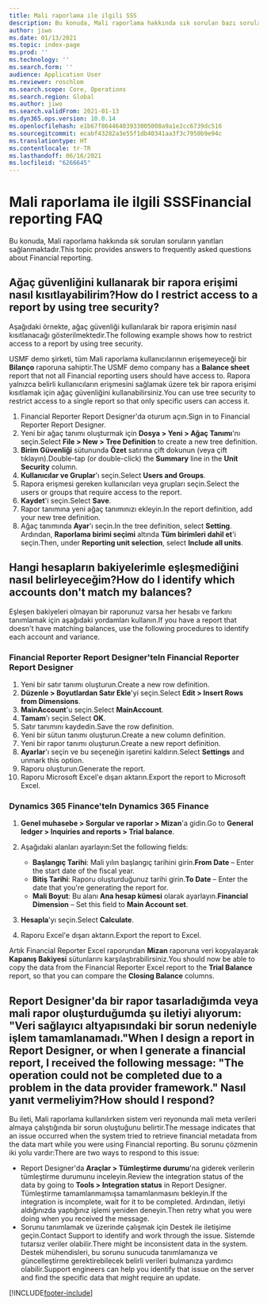 ```yaml
---
title: Mali raporlama ile ilgili SSS
description: Bu konuda, Mali raporlama hakkında sık sorulan bazı soruların yanıtları sağlanmaktadır.
author: jiwo
ms.date: 01/13/2021
ms.topic: index-page
ms.prod: ''
ms.technology: ''
ms.search.form: ''
audience: Application User
ms.reviewer: roschlom
ms.search.scope: Core, Operations
ms.search.region: Global
ms.author: jiwo
ms.search.validFrom: 2021-01-13
ms.dyn365.ops.version: 10.0.14
ms.openlocfilehash: e1b67f86446403933005008a9a1e2cc6739dc516
ms.sourcegitcommit: ecabf43282a3e55f1db40341aa3f3c7950b9e94c
ms.translationtype: HT
ms.contentlocale: tr-TR
ms.lasthandoff: 06/16/2021
ms.locfileid: "6266645"
---
```

# <a name="financial-reporting-faq"></a><span data-ttu-id="1fa76-103">Mali raporlama ile ilgili SSS</span><span class="sxs-lookup"><span data-stu-id="1fa76-103">Financial reporting FAQ</span></span>

<span data-ttu-id="1fa76-104">Bu konuda, Mali raporlama hakkında sık sorulan soruların yanıtları sağlanmaktadır.</span><span class="sxs-lookup"><span data-stu-id="1fa76-104">This topic provides answers to frequently asked questions about Financial reporting.</span></span>

## <a name="how-do-i-restrict-access-to-a-report-by-using-tree-security"></a><span data-ttu-id="1fa76-105">Ağaç güvenliğini kullanarak bir rapora erişimi nasıl kısıtlayabilirim?</span><span class="sxs-lookup"><span data-stu-id="1fa76-105">How do I restrict access to a report by using tree security?</span></span>

<span data-ttu-id="1fa76-106">Aşağıdaki örnekte, ağaç güvenliği kullanılarak bir rapora erişimin nasıl kısıtlanacağı gösterilmektedir.</span><span class="sxs-lookup"><span data-stu-id="1fa76-106">The following example shows how to restrict access to a report by using tree security.</span></span>

<span data-ttu-id="1fa76-107">USMF demo şirketi, tüm Mali raporlama kullanıcılarının erişemeyeceği bir **Bilanço** raporuna sahiptir.</span><span class="sxs-lookup"><span data-stu-id="1fa76-107">The USMF demo company has a **Balance sheet** report that not all Financial reporting users should have access to.</span></span> <span data-ttu-id="1fa76-108">Rapora yalnızca belirli kullanıcıların erişmesini sağlamak üzere tek bir rapora erişimi kısıtlamak için ağaç güvenliğini kullanabilirsiniz.</span><span class="sxs-lookup"><span data-stu-id="1fa76-108">You can use tree security to restrict access to a single report so that only specific users can access it.</span></span>

1. <span data-ttu-id="1fa76-109">Financial Reporter Report Designer'da oturum açın.</span><span class="sxs-lookup"><span data-stu-id="1fa76-109">Sign in to Financial Reporter Report Designer.</span></span>
2. <span data-ttu-id="1fa76-110">Yeni bir ağaç tanımı oluşturmak için **Dosya \> Yeni \> Ağaç Tanımı**'nı seçin.</span><span class="sxs-lookup"><span data-stu-id="1fa76-110">Select **File \> New \> Tree Definition** to create a new tree definition.</span></span>
3. <span data-ttu-id="1fa76-111">**Birim Güvenliği** sütununda **Özet** satırına çift dokunun (veya çift tıklayın).</span><span class="sxs-lookup"><span data-stu-id="1fa76-111">Double-tap (or double-click) the **Summary** line in the **Unit Security** column.</span></span>
4. <span data-ttu-id="1fa76-112">**Kullanıcılar ve Gruplar**'ı seçin.</span><span class="sxs-lookup"><span data-stu-id="1fa76-112">Select **Users and Groups**.</span></span>
5. <span data-ttu-id="1fa76-113">Rapora erişmesi gereken kullanıcıları veya grupları seçin.</span><span class="sxs-lookup"><span data-stu-id="1fa76-113">Select the users or groups that require access to the report.</span></span>
6. <span data-ttu-id="1fa76-114">**Kaydet**'i seçin.</span><span class="sxs-lookup"><span data-stu-id="1fa76-114">Select **Save**.</span></span>
7. <span data-ttu-id="1fa76-115">Rapor tanımına yeni ağaç tanımınızı ekleyin.</span><span class="sxs-lookup"><span data-stu-id="1fa76-115">In the report definition, add your new tree definition.</span></span>
8. <span data-ttu-id="1fa76-116">Ağaç tanımında **Ayar**'ı seçin.</span><span class="sxs-lookup"><span data-stu-id="1fa76-116">In the tree definition, select **Setting**.</span></span> <span data-ttu-id="1fa76-117">Ardından, **Raporlama birimi seçimi** altında **Tüm birimleri dahil et**'i seçin.</span><span class="sxs-lookup"><span data-stu-id="1fa76-117">Then, under **Reporting unit selection**, select **Include all units**.</span></span>

## <a name="how-do-i-identify-which-accounts-dont-match-my-balances"></a><span data-ttu-id="1fa76-118">Hangi hesapların bakiyelerimle eşleşmediğini nasıl belirleyeceğim?</span><span class="sxs-lookup"><span data-stu-id="1fa76-118">How do I identify which accounts don't match my balances?</span></span>

<span data-ttu-id="1fa76-119">Eşleşen bakiyeleri olmayan bir raporunuz varsa her hesabı ve farkını tanımlamak için aşağıdaki yordamları kullanın.</span><span class="sxs-lookup"><span data-stu-id="1fa76-119">If you have a report that doesn't have matching balances, use the following procedures to identify each account and variance.</span></span>

### <a name="in-financial-reporter-report-designer"></a><span data-ttu-id="1fa76-120">Financial Reporter Report Designer'te</span><span class="sxs-lookup"><span data-stu-id="1fa76-120">In Financial Reporter Report Designer</span></span>

1. <span data-ttu-id="1fa76-121">Yeni bir satır tanımı oluşturun.</span><span class="sxs-lookup"><span data-stu-id="1fa76-121">Create a new row definition.</span></span>
2. <span data-ttu-id="1fa76-122">**Düzenle \> Boyutlardan Satır Ekle**'yi seçin.</span><span class="sxs-lookup"><span data-stu-id="1fa76-122">Select **Edit \> Insert Rows from Dimensions**.</span></span>
3. <span data-ttu-id="1fa76-123">**MainAccount**'u seçin.</span><span class="sxs-lookup"><span data-stu-id="1fa76-123">Select **MainAccount**.</span></span>
4. <span data-ttu-id="1fa76-124">**Tamam**'ı seçin.</span><span class="sxs-lookup"><span data-stu-id="1fa76-124">Select **OK**.</span></span>
5. <span data-ttu-id="1fa76-125">Satır tanımını kaydedin.</span><span class="sxs-lookup"><span data-stu-id="1fa76-125">Save the row definition.</span></span>
6. <span data-ttu-id="1fa76-126">Yeni bir sütun tanımı oluşturun.</span><span class="sxs-lookup"><span data-stu-id="1fa76-126">Create a new column definition.</span></span>
7. <span data-ttu-id="1fa76-127">Yeni bir rapor tanımı oluşturun.</span><span class="sxs-lookup"><span data-stu-id="1fa76-127">Create a new report definition.</span></span>
8. <span data-ttu-id="1fa76-128">**Ayarlar**'ı seçin ve bu seçeneğin işaretini kaldırın.</span><span class="sxs-lookup"><span data-stu-id="1fa76-128">Select **Settings** and unmark this option.</span></span>
9. <span data-ttu-id="1fa76-129">Raporu oluşturun.</span><span class="sxs-lookup"><span data-stu-id="1fa76-129">Generate the report.</span></span> 
10. <span data-ttu-id="1fa76-130">Raporu Microsoft Excel'e dışarı aktarın.</span><span class="sxs-lookup"><span data-stu-id="1fa76-130">Export the report to Microsoft Excel.</span></span>

### <a name="in-dynamics-365-finance"></a><span data-ttu-id="1fa76-131">Dynamics 365 Finance'te</span><span class="sxs-lookup"><span data-stu-id="1fa76-131">In Dynamics 365 Finance</span></span>

1. <span data-ttu-id="1fa76-132">**Genel muhasebe \> Sorgular ve raporlar \> Mizan**'a gidin.</span><span class="sxs-lookup"><span data-stu-id="1fa76-132">Go to **General ledger \> Inquiries and reports \> Trial balance**.</span></span>
2. <span data-ttu-id="1fa76-133">Aşağıdaki alanları ayarlayın:</span><span class="sxs-lookup"><span data-stu-id="1fa76-133">Set the following fields:</span></span>

    - <span data-ttu-id="1fa76-134">**Başlangıç Tarihi**: Mali yılın başlangıç tarihini girin.</span><span class="sxs-lookup"><span data-stu-id="1fa76-134">**From Date** – Enter the start date of the fiscal year.</span></span>
    - <span data-ttu-id="1fa76-135">**Bitiş Tarihi**: Raporu oluşturduğunuz tarihi girin.</span><span class="sxs-lookup"><span data-stu-id="1fa76-135">**To Date** – Enter the date that you're generating the report for.</span></span>
    - <span data-ttu-id="1fa76-136">**Mali Boyut**: Bu alanı **Ana hesap kümesi** olarak ayarlayın.</span><span class="sxs-lookup"><span data-stu-id="1fa76-136">**Financial Dimension** – Set this field to **Main Account set**.</span></span>

3. <span data-ttu-id="1fa76-137">**Hesapla**'yı seçin.</span><span class="sxs-lookup"><span data-stu-id="1fa76-137">Select **Calculate**.</span></span>
4. <span data-ttu-id="1fa76-138">Raporu Excel'e dışarı aktarın.</span><span class="sxs-lookup"><span data-stu-id="1fa76-138">Export the report to Excel.</span></span>

<span data-ttu-id="1fa76-139">Artık Financial Reporter Excel raporundan **Mizan** raporuna veri kopyalayarak **Kapanış Bakiyesi** sütunlarını karşılaştırabilirsiniz.</span><span class="sxs-lookup"><span data-stu-id="1fa76-139">You should now be able to copy the data from the Financial Reporter Excel report to the **Trial Balance** report, so that you can compare the **Closing Balance** columns.</span></span>

## <a name="when-i-design-a-report-in-report-designer-or-when-i-generate-a-financial-report-i-received-the-following-message-the-operation-could-not-be-completed-due-to-a-problem-in-the-data-provider-framework-how-should-i-respond"></a><span data-ttu-id="1fa76-140">Report Designer'da bir rapor tasarladığımda veya mali rapor oluşturduğumda şu iletiyi alıyorum: "Veri sağlayıcı altyapısındaki bir sorun nedeniyle işlem tamamlanamadı."</span><span class="sxs-lookup"><span data-stu-id="1fa76-140">When I design a report in Report Designer, or when I generate a financial report, I received the following message: "The operation could not be completed due to a problem in the data provider framework."</span></span> <span data-ttu-id="1fa76-141">Nasıl yanıt vermeliyim?</span><span class="sxs-lookup"><span data-stu-id="1fa76-141">How should I respond?</span></span>

<span data-ttu-id="1fa76-142">Bu ileti, Mali raporlama kullanılırken sistem veri reyonunda mali meta verileri almaya çalıştığında bir sorun oluştuğunu belirtir.</span><span class="sxs-lookup"><span data-stu-id="1fa76-142">The message indicates that an issue occurred when the system tried to retrieve financial metadata from the data mart while you were using Financial reporting.</span></span> <span data-ttu-id="1fa76-143">Bu sorunu çözmenin iki yolu vardır:</span><span class="sxs-lookup"><span data-stu-id="1fa76-143">There are two ways to respond to this issue:</span></span>

- <span data-ttu-id="1fa76-144">Report Designer'da **Araçlar \> Tümleştirme durumu**'na giderek verilerin tümleştirme durumunu inceleyin.</span><span class="sxs-lookup"><span data-stu-id="1fa76-144">Review the integration status of the data by going to **Tools \> Integration status** in Report Designer.</span></span> <span data-ttu-id="1fa76-145">Tümleştirme tamamlanmamışsa tamamlanmasını bekleyin.</span><span class="sxs-lookup"><span data-stu-id="1fa76-145">If the integration is incomplete, wait for it to be completed.</span></span> <span data-ttu-id="1fa76-146">Ardından, iletiyi aldığınızda yaptığınız işlemi yeniden deneyin.</span><span class="sxs-lookup"><span data-stu-id="1fa76-146">Then retry what you were doing when you received the message.</span></span>
- <span data-ttu-id="1fa76-147">Sorunu tanımlamak ve üzerinde çalışmak için Destek ile iletişime geçin.</span><span class="sxs-lookup"><span data-stu-id="1fa76-147">Contact Support to identify and work through the issue.</span></span> <span data-ttu-id="1fa76-148">Sistemde tutarsız veriler olabilir.</span><span class="sxs-lookup"><span data-stu-id="1fa76-148">There might be inconsistent data in the system.</span></span> <span data-ttu-id="1fa76-149">Destek mühendisleri, bu sorunu sunucuda tanımlamanıza ve güncelleştirme gerektirebilecek belirli verileri bulmanıza yardımcı olabilir.</span><span class="sxs-lookup"><span data-stu-id="1fa76-149">Support engineers can help you identify that issue on the server and find the specific data that might require an update.</span></span>

[!INCLUDE[footer-include](../../includes/footer-banner.md)]
